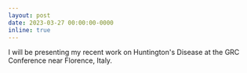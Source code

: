 ```yaml
---
layout: post
date: 2023-03-27 00:00:00-0000
inline: true
---
```


I will be presenting my recent work on Huntington's Disease at the GRC Conference near Florence, Italy. 
